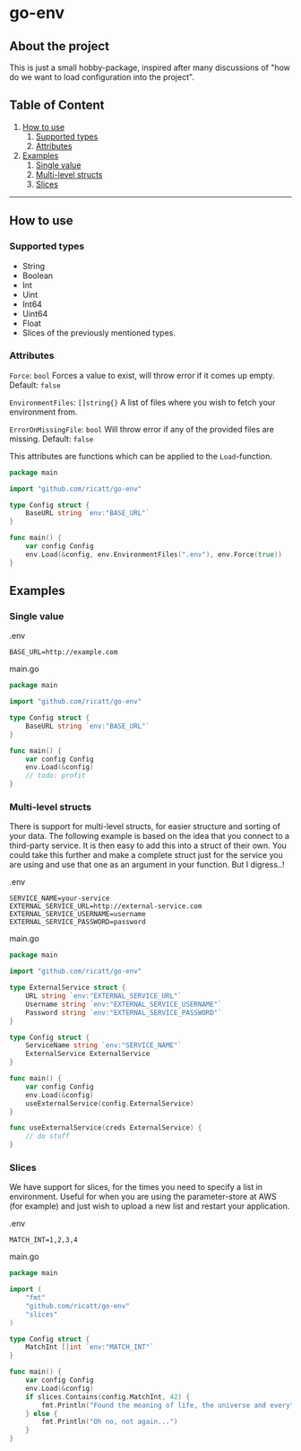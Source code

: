 # go-env

## About the project
This is just a small hobby-package, inspired after many discussions of "how do we want to load configuration into the project".

## Table of Content
1. [How to use](#how-to-use)
   1. [Supported types](#supported-types)
   2. [Attributes](#attributes)
2. [Examples](#examples)
   1. [Single value](#single-value)
   2. [Multi-level structs](#multi-level-structs)
   3. [Slices](#slices)
---
## How to use
### Supported types
 - String
 - Boolean
 - Int
 - Uint
 - Int64
 - Uint64
 - Float
 - Slices of the previously mentioned types.

### Attributes
`Force`: `bool` Forces a value to exist, will throw error if it comes up empty. Default: `false`

`EnvironmentFiles`: `[]string{}` A list of files where you wish to fetch your environment from.

`ErrorOnMissingFile`: `bool` Will throw error if any of the provided files are missing. Default: `false`

This attributes are functions which can be applied to the `Load`-function.
```go
package main

import "github.com/ricatt/go-env"

type Config struct {
    BaseURL string `env:"BASE_URL"`
}

func main() {
    var config Config
    env.Load(&config, env.EnvironmentFiles(".env"), env.Force(true))
}
```


## Examples

### Single value
.env
```env
BASE_URL=http://example.com
```
main.go
```go
package main

import "github.com/ricatt/go-env"

type Config struct {
    BaseURL string `env:"BASE_URL"`
}

func main() {
    var config Config
    env.Load(&config)
    // todo: profit
}
```

### Multi-level structs
There is support for multi-level structs, for easier structure and sorting of your data. The following example is based
on the idea that you connect to a third-party service. It is then easy to add this into a struct of their own. You could
take this further and make a complete struct just for the service you are using and use that one as an argument in your
function. But I digress..!

.env
```env
SERVICE_NAME=your-service
EXTERNAL_SERVICE_URL=http://external-service.com
EXTERNAL_SERVICE_USERNAME=username
EXTERNAL_SERVICE_PASSWORD=password
```
main.go
```go
package main

import "github.com/ricatt/go-env"

type ExternalService struct {
	URL string `env:"EXTERNAL_SERVICE_URL"`
	Username string `env:"EXTERNAL_SERVICE_USERNAME"`
	Password string `env:"EXTERNAL_SERVICE_PASSWORD"`
}

type Config struct {
    ServiceName string `env:"SERVICE_NAME"`
    ExternalService ExternalService
}

func main() {
    var config Config
    env.Load(&config)
	useExternalService(config.ExternalService)
}

func useExternalService(creds ExternalService) {
	// do stuff
}
```

### Slices
We have support for slices, for the times you need to specify a list in environment. Useful for when you are using the
parameter-store at AWS (for example) and just wish to upload a new list and restart your application.

.env
```env
MATCH_INT=1,2,3,4
```
main.go
```go
package main

import (
	"fmt"
	"github.com/ricatt/go-env"
	"slices"
)

type Config struct {
    MatchInt []int `env:"MATCH_INT"`
}

func main() {
    var config Config
    env.Load(&config)
    if slices.Contains(config.MatchInt, 42) {
		fmt.Println("Found the meaning of life, the universe and everything.")
    } else {
		fmt.Println("Oh no, not again...")
    }
}
```
